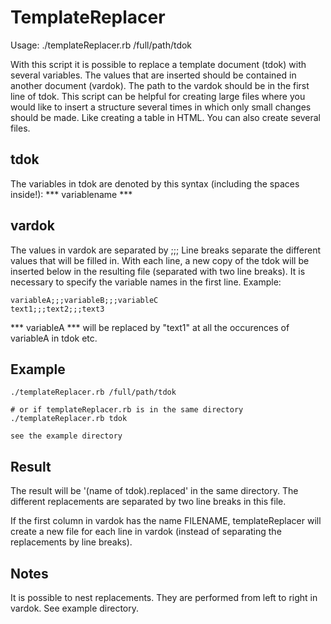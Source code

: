 # TemplateReplacer

Usage: ./templateReplacer.rb /full/path/tdok

With this script it is possible to replace a template document (tdok) with several variables. The values that are inserted should be contained in another document (vardok). The path to the vardok should be in the first line of tdok.
This script can be helpful for creating large files where you would like to insert a structure several times in which only small changes should be made. Like creating a table in HTML. You can also create several files.

## tdok
The variables in tdok are denoted by this syntax (including the spaces inside!): *** variablename ***

## vardok
The values in vardok are separated by ;;;
Line breaks separate the different values that will be filled in. With each line, a new copy of the tdok will be inserted below in the resulting file (separated with two line breaks).
It is necessary to specify the variable names in the first line. Example:

	variableA;;;variableB;;;variableC
	text1;;;text2;;;text3

*** variableA *** will be replaced by "text1" at all the occurences of variableA in tdok etc.

## Example
	./templateReplacer.rb /full/path/tdok

	# or if templateReplacer.rb is in the same directory
	./templateReplacer.rb tdok

	see the example directory

## Result
The result will be '(name of tdok).replaced' in the same directory. The different replacements are separated by two line breaks in this file.

If the first column in vardok has the name FILENAME, templateReplacer will create a new file for each line in vardok (instead of separating the replacements by line breaks).


## Notes
It is possible to nest replacements. They are performed from left to right in vardok. See example directory.

